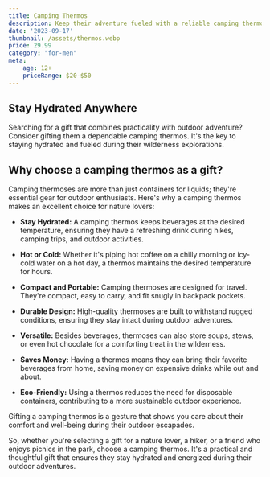 ```yaml
---
title: Camping Thermos
description: Keep their adventure fueled with a reliable camping thermos.
date: '2023-09-17'
thumbnail: /assets/thermos.webp
price: 29.99
category: "for-men"
meta:
    age: 12+
    priceRange: $20-$50
---
```

## Stay Hydrated Anywhere

Searching for a gift that combines practicality with outdoor adventure? Consider gifting them a dependable camping thermos. It's the key to staying hydrated and fueled during their wilderness explorations.

## Why choose a camping thermos as a gift?

Camping thermoses are more than just containers for liquids; they're essential gear for outdoor enthusiasts. Here's why a camping thermos makes an excellent choice for nature lovers:

- **Stay Hydrated:** A camping thermos keeps beverages at the desired temperature, ensuring they have a refreshing drink during hikes, camping trips, and outdoor activities.

- **Hot or Cold:** Whether it's piping hot coffee on a chilly morning or icy-cold water on a hot day, a thermos maintains the desired temperature for hours.

- **Compact and Portable:** Camping thermoses are designed for travel. They're compact, easy to carry, and fit snugly in backpack pockets.

- **Durable Design:** High-quality thermoses are built to withstand rugged conditions, ensuring they stay intact during outdoor adventures.

- **Versatile:** Besides beverages, thermoses can also store soups, stews, or even hot chocolate for a comforting treat in the wilderness.

- **Saves Money:** Having a thermos means they can bring their favorite beverages from home, saving money on expensive drinks while out and about.

- **Eco-Friendly:** Using a thermos reduces the need for disposable containers, contributing to a more sustainable outdoor experience.

Gifting a camping thermos is a gesture that shows you care about their comfort and well-being during their outdoor escapades.

So, whether you're selecting a gift for a nature lover, a hiker, or a friend who enjoys picnics in the park, choose a camping thermos. It's a practical and thoughtful gift that ensures they stay hydrated and energized during their outdoor adventures.
